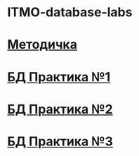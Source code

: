 # ITMO-database-labs

# [Методичка](https://drive.google.com/file/d/19G2stMCwIEx5piQ4N8H5EVEUpIkx5bbR/view)

# [БД Практика №1](https://github.com/DmitryVasilkovW/ITMO-database-labs/blob/main/Lab1/Lab.md)

# [БД Практика №2](https://github.com/DmitryVasilkovW/ITMO-database-labs/blob/main/Lab2/Lab.md)

# [БД Практика №3](https://github.com/DmitryVasilkovW/ITMO-database-labs/blob/main/Lab3/Lab.md)
